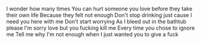 I wonder how many times
You can hurt someone you love
before they take their own life
Because they felt not enough
Don't stop drinking
just cause I need you here with me
Don't start worrying
As I bleed out in the bathtub please
I'm sorry love but you fucking kill me
Every time you chose to ignore me
Tell me why I'm not enough
when I just wanted you to
give a fuck
